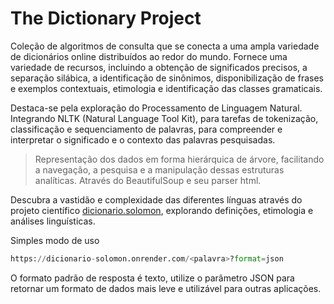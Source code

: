 # The Dictionary Project
Coleção de algoritmos de consulta que se conecta a uma ampla variedade de dicionários online distribuídos ao redor do mundo. Fornece uma variedade de recursos, incluindo a obtenção de significados precisos, a separação silábica, a identificação de sinônimos, disponibilização de frases e exemplos contextuais, etimologia e identificação das classes gramaticais.

Destaca-se pela exploração do Processamento de Linguagem Natural. Integrando NLTK (Natural Language Tool Kit), para tarefas de tokenização, classificação e sequenciamento de palavras, para compreender e interpretar o significado e o contexto das palavras pesquisadas. 

> Representação dos dados em forma hierárquica de árvore, facilitando a navegação, a pesquisa e a manipulação dessas estruturas analíticas. Através do BeautifulSoup e seu parser html.

Descubra a vastidão e complexidade das diferentes línguas através do projeto científico [dicionario.solomon](https://dicionario-solomon.onrender.com/), explorando definições, etimologia e análises linguísticas.

Simples modo de uso

```py
https://dicionario-solomon.onrender.com/<palavra>?format=json
```

O formato padrão de resposta é texto, utilize o parâmetro JSON para retornar um formato de dados mais leve e utilizável para outras aplicações.
